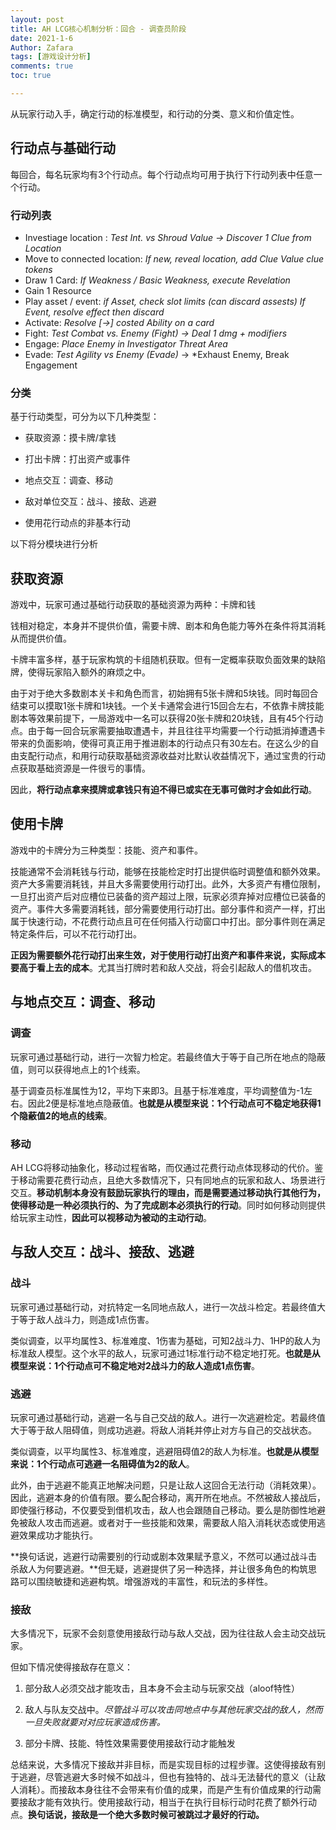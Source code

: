 ```yaml
---
layout: post
title: AH LCG核心机制分析：回合 - 调查员阶段
date: 2021-1-6
Author: Zafara
tags: [游戏设计分析]
comments: true
toc: true

---
```


从玩家行动入手，确定行动的标准模型，和行动的分类、意义和价值定性。

## 行动点与基础行动

每回合，每名玩家均有3个行动点。每个行动点均可用于执行下行动列表中任意一个行动。

### 行动列表

- Investiage location : *Test Int. vs Shroud Value -> Discover 1 Clue from Location*
- Move to connected location: *If new, reveal location, add Clue Value clue tokens*
- Draw 1 Card: *If Weakness / Basic Weakness, execute Revelation*
- Gain 1 Resource
- Play asset / event: *if Asset, check slot limits (can discard assests) If Event, resolve effect then discard*
- Activate: *Resolve [→] costed Ability on a card*
- Fight: *Test Combat vs. Enemy (Fight) -> Deal 1 dmg + modifiers*
- Engage: *Place Enemy in Investigator Threat Area*
- Evade: *Test Agility vs Enemy (Evade)* -> *Exhaust Enemy, Break Engagement

### 分类

基于行动类型，可分为以下几种类型：

- 获取资源：摸卡牌/拿钱
- 打出卡牌：打出资产或事件

- 地点交互：调查、移动
- 敌对单位交互：战斗、接敌、逃避
- 使用花行动点的非基本行动

以下将分模块进行分析

## 获取资源

游戏中，玩家可通过基础行动获取的基础资源为两种：卡牌和钱

钱相对稳定，本身并不提供价值，需要卡牌、剧本和角色能力等外在条件将其消耗从而提供价值。

卡牌丰富多样，基于玩家构筑的卡组随机获取。但有一定概率获取负面效果的缺陷牌，使得玩家陷入额外的麻烦之中。

由于对于绝大多数剧本关卡和角色而言，初始拥有5张卡牌和5块钱。同时每回合结束可以摸取1张卡牌和1块钱。一个关卡通常会进行15回合左右，不依靠卡牌技能剧本等效果前提下，一局游戏中一名可以获得20张卡牌和20块钱，且有45个行动点。由于每一回合玩家需要抽取遭遇卡，并且往往平均需要一个行动抵消掉遭遇卡带来的负面影响，使得可真正用于推进剧本的行动点只有30左右。在这么少的自由支配行动点，和用行动获取基础资源收益对比默认收益情况下，通过宝贵的行动点获取基础资源是一件很亏的事情。

因此，**将行动点拿来摸牌或拿钱只有迫不得已或实在无事可做时才会如此行动**。

## 使用卡牌

游戏中的卡牌分为三种类型：技能、资产和事件。

技能通常不会消耗钱与行动，能够在技能检定时打出提供临时调整值和额外效果。资产大多需要消耗钱，并且大多需要使用行动打出。此外，大多资产有槽位限制，一旦打出资产后对应槽位已装备的资产超过上限，玩家必须弃掉对应槽位已装备的资产。事件大多需要消耗钱，部分需要使用行动打出。部分事件和资产一样，打出属于快速行动，不花费行动点且可在任何插入行动窗口中打出。部分事件则在满足特定条件后，可以不花行动打出。

**正因为需要额外花行动打出来生效，对于使用行动打出资产和事件来说，实际成本要高于看上去的成本**。尤其当打牌时若和敌人交战，将会引起敌人的借机攻击。

## 与地点交互：调查、移动

### 调查

玩家可通过基础行动，进行一次智力检定。若最终值大于等于自己所在地点的隐蔽值，则可以获得地点上的1个线索。

基于调查员标准属性为12，平均下来即3。且基于标准难度，平均调整值为-1左右。因此2便是标准地点隐蔽值。**也就是从模型来说：1个行动点可不稳定地获得1个隐蔽值2的地点的线索**。

### 移动

AH LCG将移动抽象化，移动过程省略，而仅通过花费行动点体现移动的代价。鉴于移动需要花费行动点，且绝大多数情况下，只有同地点的玩家和敌人、场景进行交互。**移动机制本身没有鼓励玩家执行的理由，而是需要通过移动执行其他行为，使得移动是一种必须执行的、为了完成剧本必须执行的行动**。同时如何移动则提供给玩家主动性，**因此可以视移动为被动的主动行动**。

## 与敌人交互：战斗、接敌、逃避

### 战斗

玩家可通过基础行动，对抗特定一名同地点敌人，进行一次战斗检定。若最终值大于等于敌人战斗力，则造成1点伤害。

类似调查，以平均属性3、标准难度、1伤害为基础，可知2战斗力、1HP的敌人为标准敌人模型。这个水平的敌人，玩家可通过1标准行动不稳定地打死。**也就是从模型来说：1个行动点可不稳定地对2战斗力的敌人造成1点伤害**。



### 逃避

玩家可通过基础行动，逃避一名与自己交战的敌人。进行一次逃避检定。若最终值大于等于敌人阻碍值，则成功逃避。将敌人消耗并停止对方与自己的交战状态。

类似调查，以平均属性3、标准难度，逃避阻碍值2的敌人为标准。**也就是从模型来说：1个行动点可逃避一名阻碍值为2的敌人**。

此外，由于逃避不能真正地解决问题，只是让敌人这回合无法行动（消耗效果）。因此，逃避本身的价值有限。要么配合移动，离开所在地点。不然被敌人接战后，即使强行移动，不仅要受到借机攻击，敌人也会跟随自己移动。要么是防御性地避免被敌人攻击而逃避。或者对于一些技能和效果，需要敌人陷入消耗状态或使用逃避效果成功才能执行。

**换句话说，逃避行动需要别的行动或剧本效果赋予意义，不然可以通过战斗击杀敌人为何要逃避。**但无疑，逃避提供了另一种选择，并让很多角色的构筑思路可以围绕敏捷和逃避构筑。增强游戏的丰富性，和玩法的多样性。

### 接敌

大多情况下，玩家不会刻意使用接敌行动与敌人交战，因为往往敌人会主动交战玩家。

但如下情况使得接敌存在意义：

1. 部分敌人必须交战才能攻击，且本身不会主动与玩家交战（aloof特性）
2. 敌人与队友交战中。*尽管战斗可以攻击同地点中与其他玩家交战的敌人，然而一旦失败就要对对应玩家造成伤害。*

3. 部分卡牌、技能、特性效果需要使用接敌行动才能触发

总结来说，大多情况下接敌并非目标，而是实现目标的过程步骤。这使得接敌有别于逃避，尽管逃避大多时候不如战斗，但也有独特的、战斗无法替代的意义（让敌人消耗）。而接敌本身往往不会带来有价值的成果，而是产生有价值成果的行动需要接敌才能有效执行。使用接敌行动，相当于在执行目标行动时花费了额外行动点。**换句话说，接敌是一个绝大多数时候可被跳过才最好的行动。**
